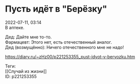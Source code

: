 Пусть идёт в "Берёзку"
=======================

   
 2022-07-11, 03:14   
  В аптеке.   
   
 Дед: Дайте мне то-то.   
 Фармацевт: Этого нет, есть отечественный аналог.   
 Дед (возмущённо): Ничего отечественного мне не надо!   
    
 <https://diary.ru/~zHz00/p221253355_pust-idyot-v-beryozku.htm>   
   
 Теги:   
 [[Случай из жизни]]   
 ID: p221253355